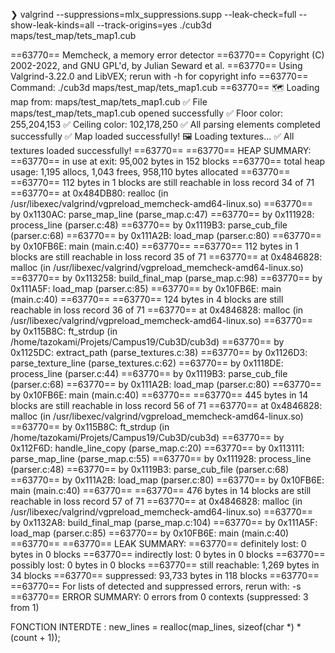 ❯ valgrind --suppressions=mlx_suppressions.supp --leak-check=full --show-leak-kinds=all --track-origins=yes ./cub3d maps/test_map/tets_map1.cub

==63770== Memcheck, a memory error detector
==63770== Copyright (C) 2002-2022, and GNU GPL'd, by Julian Seward et al.
==63770== Using Valgrind-3.22.0 and LibVEX; rerun with -h for copyright info
==63770== Command: ./cub3d maps/test_map/tets_map1.cub
==63770== 
🗺️ Loading map from: maps/test_map/tets_map1.cub
✅ File maps/test_map/tets_map1.cub opened successfully
✅ Floor color: 255,204,153
✅ Ceiling color: 102,178,250
✅ All parsing elements completed successfully
✅ Map loaded successfully!
🖼️ Loading textures...
✅ All textures loaded successfully!
==63770== 
==63770== HEAP SUMMARY:
==63770==     in use at exit: 95,002 bytes in 152 blocks
==63770==   total heap usage: 1,195 allocs, 1,043 frees, 958,110 bytes allocated
==63770== 
==63770== 112 bytes in 1 blocks are still reachable in loss record 34 of 71
==63770==    at 0x484DB80: realloc (in /usr/libexec/valgrind/vgpreload_memcheck-amd64-linux.so)
==63770==    by 0x1130AC: parse_map_line (parse_map.c:47)
==63770==    by 0x111928: process_line (parser.c:48)
==63770==    by 0x1119B3: parse_cub_file (parser.c:68)
==63770==    by 0x111A2B: load_map (parser.c:80)
==63770==    by 0x10FB6E: main (main.c:40)
==63770== 
==63770== 112 bytes in 1 blocks are still reachable in loss record 35 of 71
==63770==    at 0x4846828: malloc (in /usr/libexec/valgrind/vgpreload_memcheck-amd64-linux.so)
==63770==    by 0x113258: build_final_map (parse_map.c:98)
==63770==    by 0x111A5F: load_map (parser.c:85)
==63770==    by 0x10FB6E: main (main.c:40)
==63770== 
==63770== 124 bytes in 4 blocks are still reachable in loss record 36 of 71
==63770==    at 0x4846828: malloc (in /usr/libexec/valgrind/vgpreload_memcheck-amd64-linux.so)
==63770==    by 0x115B8C: ft_strdup (in /home/tazokami/Projets/Campus19/Cub3D/cub3d)
==63770==    by 0x1125DC: extract_path (parse_textures.c:38)
==63770==    by 0x1126D3: parse_texture_line (parse_textures.c:62)
==63770==    by 0x1118DE: process_line (parser.c:44)
==63770==    by 0x1119B3: parse_cub_file (parser.c:68)
==63770==    by 0x111A2B: load_map (parser.c:80)
==63770==    by 0x10FB6E: main (main.c:40)
==63770== 
==63770== 445 bytes in 14 blocks are still reachable in loss record 56 of 71
==63770==    at 0x4846828: malloc (in /usr/libexec/valgrind/vgpreload_memcheck-amd64-linux.so)
==63770==    by 0x115B8C: ft_strdup (in /home/tazokami/Projets/Campus19/Cub3D/cub3d)
==63770==    by 0x112F6D: handle_line_copy (parse_map.c:20)
==63770==    by 0x113111: parse_map_line (parse_map.c:55)
==63770==    by 0x111928: process_line (parser.c:48)
==63770==    by 0x1119B3: parse_cub_file (parser.c:68)
==63770==    by 0x111A2B: load_map (parser.c:80)
==63770==    by 0x10FB6E: main (main.c:40)
==63770== 
==63770== 476 bytes in 14 blocks are still reachable in loss record 57 of 71
==63770==    at 0x4846828: malloc (in /usr/libexec/valgrind/vgpreload_memcheck-amd64-linux.so)
==63770==    by 0x1132A8: build_final_map (parse_map.c:104)
==63770==    by 0x111A5F: load_map (parser.c:85)
==63770==    by 0x10FB6E: main (main.c:40)
==63770== 
==63770== LEAK SUMMARY:
==63770==    definitely lost: 0 bytes in 0 blocks
==63770==    indirectly lost: 0 bytes in 0 blocks
==63770==      possibly lost: 0 bytes in 0 blocks
==63770==    still reachable: 1,269 bytes in 34 blocks
==63770==         suppressed: 93,733 bytes in 118 blocks
==63770== 
==63770== For lists of detected and suppressed errors, rerun with: -s
==63770== ERROR SUMMARY: 0 errors from 0 contexts (suppressed: 3 from 1)






FONCTION INTERDTE : new_lines = realloc(map_lines, sizeof(char *) * (count + 1));